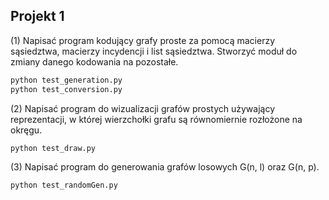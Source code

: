 ## Projekt 1

(1) Napisać program kodujący grafy proste za pomocą macierzy sąsiedztwa, macierzy incydencji i list sąsiedztwa. Stworzyć moduł do zmiany
danego kodowania na pozostałe.

```bash
python test_generation.py
python test_conversion.py
```

(2) Napisać program do wizualizacji grafów prostych używający reprezentacji, w której wierzchołki grafu są równomiernie rozłożone na okręgu.

```bash
python test_draw.py
```

(3) Napisać program do generowania grafów losowych G(n, l) oraz G(n, p).

```bash
python test_randomGen.py
```
